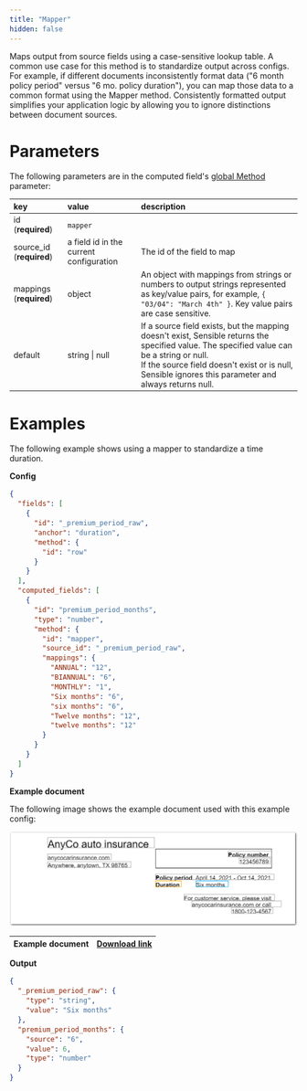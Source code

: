 ```yaml
---
title: "Mapper"
hidden: false
---
```


Maps output from source fields using a case-sensitive lookup table. A common use case for this method is to standardize output across configs. For example, if different documents inconsistently format data ("6 month policy period" versus "6 mo. policy duration"), you can map those data to a common format using the Mapper method. Consistently formatted output simplifies your application logic by allowing you to ignore distinctions between document sources.

Parameters
====

The following parameters are in the computed field's [global Method](doc:computed-field-methods#parameters) parameter: 

| key                      | value                                   | description                                                  |
| :----------------------- | :-------------------------------------- | :----------------------------------------------------------- |
| id (**required**)        | `mapper`                                |                                                              |
| source_id (**required**) | a field id in the current configuration | The id of the field to map                                   |
| mappings (**required**)  | object                                  | An object with mappings from strings or numbers to output strings represented as key/value pairs, for example, `{ "03/04": "March 4th" }`. Key value pairs are case sensitive. |
| default                  | string \| null                          | If a source field exists, but the mapping doesn't exist, Sensible returns the specified value. The specified value can be a string or null.<br/>If the source field doesn't exist or is null, Sensible ignores this parameter and always returns null. |

Examples
====

The following example shows using a mapper to standardize a time duration.

**Config**


```json
{
  "fields": [
    {
      "id": "_premium_period_raw",
      "anchor": "duration",
      "method": {
        "id": "row"
      }
    }
  ],
  "computed_fields": [
    {
      "id": "premium_period_months",
      "type": "number",
      "method": {
        "id": "mapper",
        "source_id": "_premium_period_raw",
        "mappings": {
          "ANNUAL": "12",
          "BIANNUAL": "6",
          "MONTHLY": "1",
          "Six months": "6",
          "six months": "6",
          "Twelve months": "12",
          "twelve months": "12"
        }
      }
    }
  ]
}
```

**Example document**

The following image shows the example document used with this example config:

![Click to enlarge](https://raw.githubusercontent.com/sensible-hq/sensible-docs/main/readme-sync/assets/v0/images/final/mapper.png)

| Example document | [Download link](https://raw.githubusercontent.com/sensible-hq/sensible-docs/main/readme-sync/assets/v0/pdfs/mapper.pdf) |
| ---------------------- | ------------------------------------------------------------ |

**Output**

```json
{
  "_premium_period_raw": {
    "type": "string",
    "value": "Six months"
  },
  "premium_period_months": {
    "source": "6",
    "value": 6,
    "type": "number"
  }
}
```

